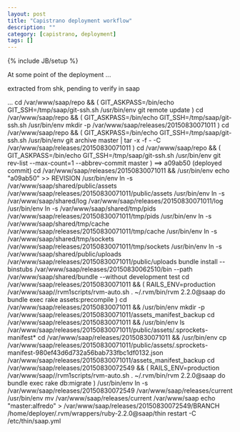 ```yaml
---
layout: post
title: "Capistrano deployment workflow"
description: ""
category: [capistrano, deployment]
tags: []
---
```

{% include JB/setup %}


At some point of the deployment ...

extracted from shk, pending to verify in saap

... 
    cd /var/www/saap/repo && ( GIT_ASKPASS=/bin/echo GIT_SSH=/tmp/saap/git-ssh.sh /usr/bin/env git remote update )
    cd /var/www/saap/repo && ( GIT_ASKPASS=/bin/echo GIT_SSH=/tmp/saap/git-ssh.sh /usr/bin/env mkdir -p /var/www/saap/releases/20150830071011 )
    cd /var/www/saap/repo && ( GIT_ASKPASS=/bin/echo GIT_SSH=/tmp/saap/git-ssh.sh /usr/bin/env git archive master | tar -x -f - -C /var/www/saap/releases/20150830071011 )
    cd /var/www/saap/repo && ( GIT_ASKPASS=/bin/echo GIT_SSH=/tmp/saap/git-ssh.sh /usr/bin/env git rev-list --max-count=1 --abbrev-commit master )
    ==> a09ab50 (deployed commit)
    cd /var/www/saap/releases/20150830071011 && /usr/bin/env echo "a09ab50" >> REVISION
    /usr/bin/env ln -s /var/www/saap/shared/public/assets /var/www/saap/releases/20150830071011/public/assets
    /usr/bin/env ln -s /var/www/saap/shared/log /var/www/saap/releases/20150830071011/log
    /usr/bin/env ln -s /var/www/saap/shared/tmp/pids /var/www/saap/releases/20150830071011/tmp/pids
    /usr/bin/env ln -s /var/www/saap/shared/tmp/cache /var/www/saap/releases/20150830071011/tmp/cache
    /usr/bin/env ln -s /var/www/saap/shared/tmp/sockets /var/www/saap/releases/20150830071011/tmp/sockets
    /usr/bin/env ln -s /var/www/saap/shared/public/uploads /var/www/saap/releases/20150830071011/public/uploads
    bundle install --binstubs /var/www/saap/releases/20150830062510/bin --path /var/www/saap/shared/bundle --without development test
    cd /var/www/saap/releases/20150830071011 && ( RAILS_ENV=production /var/www/saap//rvm1scripts/rvm-auto.sh . ~/.rvm/bin/rvm 2.2.0@saap do bundle exec rake assets:precompile )
    cd /var/www/saap/releases/20150830071011 && /usr/bin/env mkdir -p /var/www/saap/releases/20150830071011/assets_manifest_backup
    cd /var/www/saap/releases/20150830071011 && /usr/bin/env ls /var/www/saap/releases/20150830071011/public/assets/.sprockets-manifest*
    cd /var/www/saap/releases/20150830071011 && /usr/bin/env cp /var/www/saap/releases/20150830071011/public/assets/.sprockets-manifest-980ef43d6d732a56bab733fbc1df0132.json /var/www/saap/releases/20150830071011/assets_manifest_backup
    cd /var/www/saap/releases/20150830072549 && ( RAILS_ENV=production /var/www/saap//rvm1scripts/rvm-auto.sh . ~/.rvm/bin/rvm 2.2.0@saap do bundle exec rake db:migrate )
    /usr/bin/env ln -s /var/www/saap/releases/20150830072549 /var/www/saap/releases/current
    /usr/bin/env mv /var/www/saap/releases/current /var/www/saap
    echo "master:alfredo" > /var/www/saap/releases/20150830072549/BRANCH
    /home/deployer/.rvm/wrappers/ruby-2.2.0@saap/thin restart -C /etc/thin/saap.yml